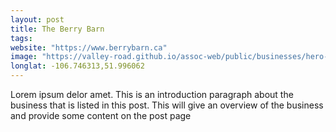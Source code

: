 ```yaml
---
layout: post
title: The Berry Barn
tags:
website: "https://www.berrybarn.ca"
image: "https://valley-road.github.io/assoc-web/public/businesses/hero-berry-barn.png"
longlat: -106.746313,51.996062
---
```

Lorem ipsum delor amet. This is an introduction paragraph about the business that is listed in this post. This will give an overview of the business and provide some content on the post page
